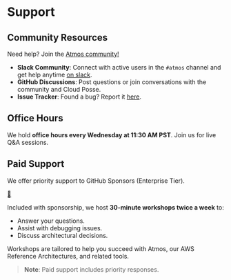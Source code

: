 # Support

## Community Resources

Need help? Join the [Atmos community!](https://cloudposse.com/slack)  

- **Slack Community**: Connect with active users in the `#atmos` channel and get help anytime [on slack](https://cloudposse.com/slack).
- **GitHub Discussions**: Post questions or join conversations with the community and Cloud Posse. 
- **Issue Tracker**: Found a bug? Report it [here](https://github.com/cloudposse/atmos/issues).  

## Office Hours

We hold **office hours every Wednesday at 11:30 AM PST**. Join us for live Q&A sessions.

## Paid Support  

We offer priority support to GitHub Sponsors (Enterprise Tier).

[🔗](https://github.com/sponsors/cloudposse)

Included with sponsorship, we host **30-minute workshops twice a week** to:  
- Answer your questions.  
- Assist with debugging issues.  
- Discuss architectural decisions.  

Workshops are tailored to help you succeed with Atmos, our AWS Reference Architectures, and related tools.  

> **Note**: Paid support includes priority responses.
>           [](https://github.com/sponsors/cloudposse)